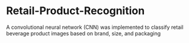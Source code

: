 # Retail-Product-Recognition
A convolutional neural network (CNN) was implemented to classify retail beverage product images based on brand, size, and packaging

